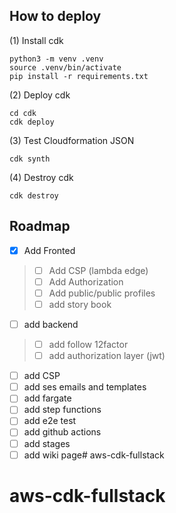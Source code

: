 ## How to deploy

(1) Install cdk
```
python3 -m venv .venv
source .venv/bin/activate
pip install -r requirements.txt
```

(2) Deploy cdk

```
cd cdk
cdk deploy
```

(3) Test Cloudformation JSON
```
cdk synth
```

(4) Destroy cdk
```
cdk destroy
```

## Roadmap
- [x] Add Fronted
> - [ ] Add CSP (lambda edge)
> - [ ] Add Authorization
> - [ ] Add public/public profiles
> - [ ] add story book
- [ ] add backend
> - [ ] add follow 12factor
> - [ ] add authorization layer (jwt)
- [ ] add CSP
- [ ] add ses emails and templates
- [ ] add fargate 
- [ ] add step functions
- [ ] add e2e test
- [ ] add github actions
- [ ] add stages
- [ ] add wiki page# aws-cdk-fullstack
# aws-cdk-fullstack
